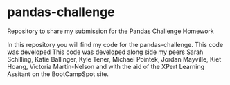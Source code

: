 # pandas-challenge
Repository to share my submission for the Pandas Challenge Homework

In this repository you will find my code for the pandas-challenge. This code was developed This code was developed along side my peers Sarah Schilling, Katie Ballinger, Kyle Tener, Michael Pointek, Jordan Mayville, Kiet Hoang, Victoria Martin-Nelson and with the aid of the XPert Learning Assitant on the BootCampSpot site.
